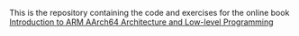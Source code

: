 This is the repository containing the code and exercises for the online book [Introduction to ARM AArch64 Architecture and Low-level Programming](https://hrishim.github.io/llvl_prog1_book/)


